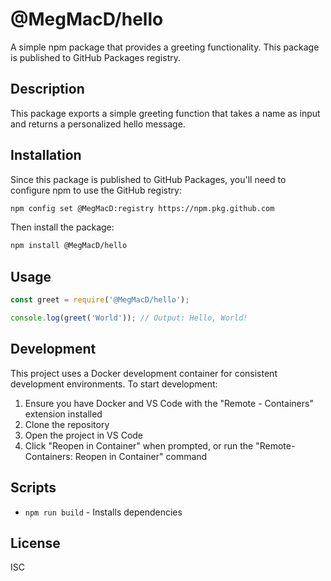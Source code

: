 # @MegMacD/hello

A simple npm package that provides a greeting functionality. This package is published to GitHub Packages registry.

## Description

This package exports a simple greeting function that takes a name as input and returns a personalized hello message.

## Installation

Since this package is published to GitHub Packages, you'll need to configure npm to use the GitHub registry:

```bash
npm config set @MegMacD:registry https://npm.pkg.github.com
```

Then install the package:

```bash
npm install @MegMacD/hello
```

## Usage

```javascript
const greet = require('@MegMacD/hello');

console.log(greet('World')); // Output: Hello, World!
```

## Development

This project uses a Docker development container for consistent development environments. To start development:

1. Ensure you have Docker and VS Code with the "Remote - Containers" extension installed
2. Clone the repository
3. Open the project in VS Code
4. Click "Reopen in Container" when prompted, or run the "Remote-Containers: Reopen in Container" command

## Scripts

- `npm run build` - Installs dependencies

## License

ISC